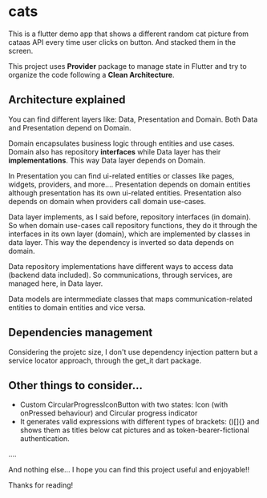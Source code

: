# cats

This is a flutter demo app that shows a different random cat picture from cataas API every time user clicks on button. And stacked them in the screen.

This project uses **Provider** package to manage state in Flutter and try to organize the code following a **Clean Architecture**.

## Architecture explained

You can find different layers like: Data, Presentation and Domain. Both Data and Presentation depend on Domain.

Domain encapsulates business logic through entities and use cases. Domain also has repository **interfaces** while Data layer has their **implementations**. This way Data layer depends on Domain.

In Presentation you can find ui-related entities or classes like pages, widgets, providers, and more.... Presentation depends on domain entities although presentation has its own ui-related entities. Presentation also depends on domain when providers call domain use-cases.

Data layer implements, as I said before, repository interfaces (in domain). So when domain use-cases call repository functions, they do it through the interfaces in its own layer (domain), which are implemented by classes in data layer. This way the dependency is inverted so data depends on domain.

Data repository implementations have different ways to access data (backend data included). So communications, through services, are managed here, in Data layer.

Data models are intermmediate classes that maps communication-related entities to domain entities and vice versa.


## Dependencies management

Considering the projetc size, I don't use dependency injection pattern but a service locator approach, through the get_it dart package.


## Other things to consider...

- Custom CircularProgressIconButton with two states: Icon (with onPressed behaviour) and Circular progress indicator
- It generates valid expressions with different types of brackets: ()[]{} and shows them as titles below cat pictures and as token-bearer-fictional authentication.

....

And nothing else... I hope you can find this project useful and enjoyable!!

Thanks for reading!

